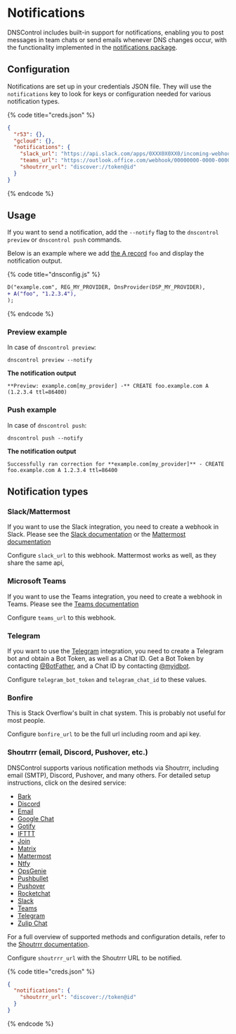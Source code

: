 # Notifications

DNSControl includes built-in support for notifications, enabling you to post messages in team chats or send emails whenever DNS changes occur, with the functionality implemented in the [notifications package](https://github.com/StackExchange/dnscontrol/tree/main/pkg/notifications).

## Configuration

Notifications are set up in your credentials JSON file. They will use the `notifications` key to look for keys or configuration needed for various notification types.

{% code title="creds.json" %}
```json
{
  "r53": {},
  "gcloud": {},
  "notifications": {
    "slack_url": "https://api.slack.com/apps/0XXX0X0XX0/incoming-webhooks",
    "teams_url": "https://outlook.office.com/webhook/00000000-0000-0000-0000-000000000000@00000000-0000-0000-0000-000000000000/IncomingWebhook/00000000000000000000000000000000/00000000-0000-0000-0000-000000000000",
    "shoutrrr_url": "discover://token@id"
  }
}
```
{% endcode %}

## Usage

If you want to send a notification, add the `--notify` flag to the `dnscontrol preview` or `dnscontrol push` commands.

Below is an example where we add [the A record](language-reference/domain-modifiers/A.md) `foo` and display the notification output.

{% code title="dnsconfig.js" %}
```diff
D("example.com", REG_MY_PROVIDER, DnsProvider(DSP_MY_PROVIDER),
+ A("foo", "1.2.3.4"),
);
```
{% endcode %}

### Preview example

In case of `dnscontrol preview`:

```shell
dnscontrol preview --notify
```

**The notification output**

```shell
**Preview: example.com[my_provider] -** CREATE foo.example.com A (1.2.3.4 ttl=86400)
```

### Push example

In case of `dnscontrol push`:

```shell
dnscontrol push --notify
```

**The notification output**

```shell
Successfully ran correction for **example.com[my_provider]** - CREATE foo.example.com A 1.2.3.4 ttl=86400
```

## Notification types

### Slack/Mattermost

If you want to use the Slack integration, you need to create a webhook in Slack.
Please see the [Slack documentation](https://api.slack.com/messaging/webhooks) or the [Mattermost documentation](https://developers.mattermost.com/integrate/webhooks/incoming/)

Configure `slack_url` to this webhook. Mattermost works as well, as they share the same api,

### Microsoft Teams

If you want to use the Teams integration, you need to create a webhook in Teams.
Please see the [Teams documentation](https://docs.microsoft.com/en-us/microsoftteams/platform/webhooks-and-connectors/how-to/add-incoming-webhook#add-an-incoming-webhook-to-a-teams-channel)

Configure `teams_url` to this webhook.

### Telegram

If you want to use the [Telegram](https://telegram.org/) integration, you need to create a Telegram bot and obtain a Bot Token, as well as a Chat ID. Get a Bot Token by contacting [@BotFather](https://telegram.me/botfather), and a Chat ID by contacting [@myidbot](https://telegram.me/myidbot).

Configure `telegram_bot_token` and `telegram_chat_id` to these values.

### Bonfire

This is Stack Overflow's built in chat system. This is probably not useful for most people.

Configure `bonfire_url` to be the full url including room and api key.

### Shoutrrr (email, Discord, Pushover, etc.)

DNSControl supports various notification methods via Shoutrrr, including email (SMTP), Discord, Pushover, and many others. For detailed setup instructions, click on the desired service:

* [Bark](https://containrrr.dev/shoutrrr/latest/services/bark/)
* [Discord](https://containrrr.dev/shoutrrr/latest/services/discord/)
* [Email](https://containrrr.dev/shoutrrr/latest/services/email/)
* [Google Chat](https://containrrr.dev/shoutrrr/latest/services/googlechat/)
* [Gotify](https://containrrr.dev/shoutrrr/latest/services/gotify/)
* [IFTTT](https://containrrr.dev/shoutrrr/latest/services/ifttt/)
* [Join](https://containrrr.dev/shoutrrr/latest/services/join/)
* [Matrix](https://containrrr.dev/shoutrrr/latest/services/matrix/)
* [Mattermost](https://containrrr.dev/shoutrrr/latest/services/mattermost/)
* [Ntfy](https://containrrr.dev/shoutrrr/latest/services/ntfy/)
* [OpsGenie](https://containrrr.dev/shoutrrr/latest/services/opsgenie/)
* [Pushbullet](https://containrrr.dev/shoutrrr/latest/services/pushbullet/)
* [Pushover](https://containrrr.dev/shoutrrr/latest/services/pushover/)
* [Rocketchat](https://containrrr.dev/shoutrrr/latest/services/rocketchat/)
* [Slack](https://containrrr.dev/shoutrrr/latest/services/slack/)
* [Teams](https://containrrr.dev/shoutrrr/latest/services/teams/)
* [Telegram](https://containrrr.dev/shoutrrr/latest/services/telegram/)
* [Zulip Chat](https://containrrr.dev/shoutrrr/latest/services/zulip/)

For a full overview of supported methods and configuration details, refer to the [Shoutrrr documentation](https://containrrr.dev/shoutrrr/latest/services/overview/).

Configure `shoutrrr_url` with the Shoutrrr URL to be notified.

{% code title="creds.json" %}
```json
{
  "notifications": {
    "shoutrrr_url": "discover://token@id"
  }
}
```
{% endcode %}
